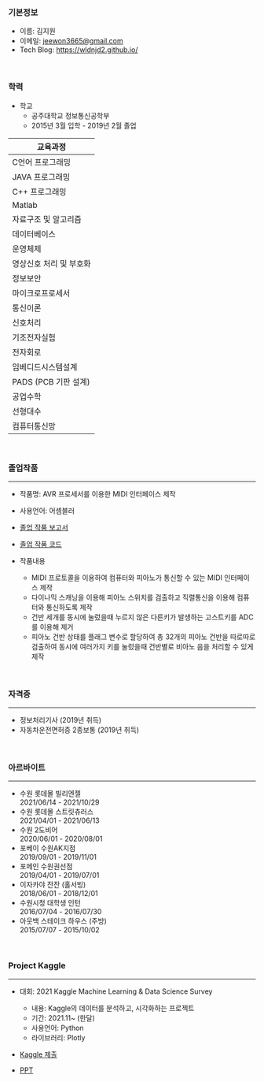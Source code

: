 ### 기본정보
- 이름: 김지원
- 이메일: jeewon3665@gmail.com
- Tech Blog: https://wldnjd2.github.io/

<br> 

### 학력
- 학교 
  - 공주대학교 정보통신공학부
  - 2015년 3월 입학 - 2019년 2월 졸업

|교육과정|
|------|
|C언어 프로그래밍 | 
|JAVA 프로그래밍 | 
|C++ 프로그래밍  | 
|Matlab  | 
|자료구조 및 알고리즘 | 
|데이터베이스  | 
|운영체제 | 
|영상신호 처리 및 부호화 | 
|정보보안 | 
|마이크로프로세서 | 
|통신이론 | 
|신호처리 | 
|기조전자실험 | 
|전자회로 | 
|임베디드시스템설계 | 
|PADS (PCB 기판 설계) | 
|공업수학 | 
|선형대수 | 
|컴퓨터통신망 | 

<br> 

### **졸업작품**
---
- 작품명: AVR 프로세서를 이용한 MIDI 인터페이스 제작 <br> 
- 사용언어: 어셈블러 <br> 
- [졸업 작품 보고서](https://github.com/wldnjd2/Project/blob/main/KNUniv/%EC%A1%B8%EC%97%85%EC%9E%91%ED%92%88/%EC%A1%B8%EC%97%85%EC%9E%91%ED%92%88_%EB%B3%B4%EA%B3%A0%EC%84%9C.hwp.pdf)<br>
- [졸업 작품 코드](https://github.com/wldnjd2/Project/blob/main/KNUniv/%EC%A1%B8%EC%97%85%EC%9E%91%ED%92%88/%EC%A1%B8%EC%97%85%EC%9E%91%ED%92%88_%EC%B5%9C%EC%A2%85%EC%BD%94%EB%93%9C_%EB%B3%B4%EA%B4%80%EC%9A%A9.txt) <br> 

- 작품내용 <br> 
  - MIDI 프로토콜을 이용하여 컴퓨터와 피아노가 통신할 수 있는 MIDI 인터페이스 제작
  - 다이나믹 스캐닝을 이용해 피아노 스위치를 검출하고 직렬통신을 이용해 컴퓨터와 통신하도록 제작
  - 건반 세개를 동시에 눌렀을때 누르지 않은 다른키가 발생하는 고스트키를 ADC를 이용해 제거
  - 피아노 건반 상태를 플래그 변수로 할당하여 총 32개의 피아노 건반을 따로따로 검출하여 동시에 여러가지 키를 눌렀을때 건반별로 비아노 음을 처리할 수 있게 제작 <br> 

<br> 

### 자격증
---
- 정보처리기사 (2019년 취득)
- 자동차운전면허증 2종보통 (2019년 취득)

<br>

### 아르바이트
---
- 수원 롯데몰 빌리엔젤 <br>
  2021/06/14 - 2021/10/29
- 수원 롯데몰 스트릿츄러스  <br>
  2021/04/01 - 2021/06/13
- 수원 2도비어 <br>
  2020/06/01 - 2020/08/01 
- 포베이 수원AK지점 <br>
  2019/09/01 - 2019/11/01
- 포메인 수원권선점 <br>
  2019/04/01 - 2019/07/01
- 이자카야 잔잔 (홀서빙) <br>
  2018/06/01 - 2018/12/01
- 수원시청 대학생 인턴 <br>
  2016/07/04 - 2016/07/30
- 아웃백 스테이크 하우스 (주방) <br>
  2015/07/07 - 2015/10/02

<br> 

### **Project Kaggle**
---
- 대회: 2021 Kaggle Machine Learning & Data Science Survey <br>
  - 내용: Kaggle의 데이터를 분석하고, 시각화하는 프로젝트
  - 기간: 2021.11~ (한달)
  - 사용언어: Python 
  - 라이브러리: Plotly

- [Kaggle 제출](https://www.kaggle.com/yoonhwayam/newbies-as-a-data-scientist-in-east-asia)
- [PPT](https://github.com/wldnjd2/Project/blob/main/Project_kaggle/Kaggle%20competition_Newbie%20as%20a%20Data%20Scientist%20in%20East%20Asia.pdf)


<br> 
